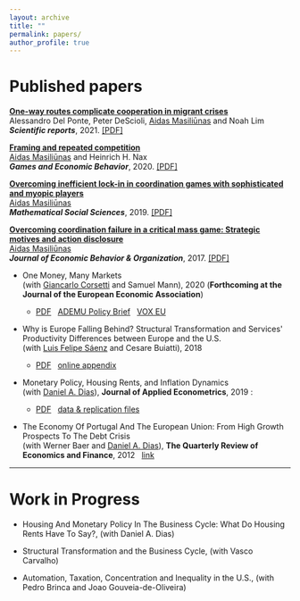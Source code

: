 ```yaml
---
layout: archive
title: ""
permalink: papers/
author_profile: true
---
```


# Published papers

[**One-way routes complicate cooperation in migrant crises**](https://www.nature.com/articles/s41598-021-92861-1)<br/>
Alessandro Del Ponte, Peter DeScioli, <ins>Aidas Masiliūnas</ins> and Noah Lim<br/>
***Scientific reports***, 2021. [[PDF]](https://www.nature.com/articles/s41598-021-92861-1.pdf) 

[**Framing and repeated competition**](https://www.sciencedirect.com/science/article/pii/S0899825620301433)<br/>
<ins>Aidas Masiliūnas</ins> and Heinrich H. Nax<br/>
***Games and Economic Behavior***, 2020. [[PDF]](https://www.sciencedirect.com/science/article/pii/S0899825620301433/pdfft?md5=54b30c451ebe9706d65a807adb8778c1&pid=1-s2.0-S0899825620301433-main.pdf) 

[**Overcoming inefficient lock-in in coordination games with sophisticated and myopic players**](https://www.sciencedirect.com/science/article/abs/pii/S0165489619300289)<br/>
<ins>Aidas Masiliūnas</ins><br/>
***Mathematical Social Sciences***, 2019. [[PDF]](https://www.dropbox.com/s/ado7n6a8ny8virw/Overcoming%20inefficient%20lock-in%20in%20coordination%20games%20with%20sophisticated%20and%20myopic%20players.pdf?raw=1) 

[**Overcoming coordination failure in a critical mass game: Strategic motives and action disclosure**](https://www.sciencedirect.com/science/article/abs/pii/S0167268117301191)<br/>
<ins>Aidas Masiliūnas</ins><br/>
***Journal of Economic Behavior & Organization***, 2017. [[PDF]](https://www.dropbox.com/s/ys4k8js5gnlvtrr/Overcoming%20coordination%20failure%20in%20a%20critical%20mass%20game.pdf?raw=1) 


- One Money, Many Markets <br/>
(with <a href="https://sites.google.com/site/giancarlocorsetti/" target="_blank">Giancarlo Corsetti</a> and Samuel Mann), 2020 (**Forthcoming at the Journal of the European Economic Association**)
	- [PDF](/files/OneMoney_ManyMarkets.pdf) &nbsp; [ADEMU Policy Brief](https://ademu-project.eu/policy-brief-one-money-many-markets/) &nbsp;  [VOX EU](https://voxeu.org/article/heterogeneous-transmission-ecb-policies)

- Why is Europe Falling Behind? Structural Transformation and Services' Productivity Differences between Europe and the U.S. <br/>
(wit﻿h﻿ <a href="https://sites.google.com/site/luisfelipesaenz/" target="_blank">Luis Felipe Sáenz</a> and Cesare Buiatti), 2018
	- [PDF](/files/falling_behind.pdf) &nbsp; [online appendix](/files/online_appendix.pdf)

- Monetary Policy, Housing Rents, and Inflation Dynamics <br/>
(with <a href="http://dabdias.weebly.com" target="_blank">Daniel A. Dias</a>), **Journal of Applied Econometrics**, 2019 : ﻿
    - [PDF](/files/mp_rents_JAE.pdf) &nbsp; [data & replication files](/files/dias-duarte_JAE.zip)

- The Economy Of Portugal And The European Union: From High Growth Prospects To The Debt Crisis <br/>
(with Werner Baer and <a href="http://dabdias.weebly.com" target="_blank">Daniel A. Dias</a>), **The Quarterly Review of Economics and Finance**, 2012 &nbsp; [link](http://www.sciencedirect.com/science/article/pii/S1062976912000452) 

---

# Work in Progress

- Housing And Monetary Policy In The Business Cycle: What Do Housing Rents Have To Say?, (wit﻿h﻿ Daniel A﻿. D﻿ias)

- Structural Transformation and the Business Cycle, (with Vasco Carvalho)

- Automation, Taxation, Concentration and Inequality in the U.S., (with Pedro Brinca and Joao Gouveia-de-Oliveira)

